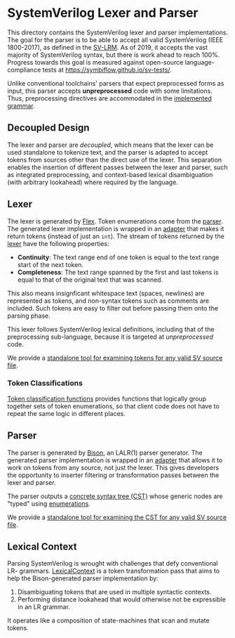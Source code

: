 # SystemVerilog Lexer and Parser

<!--*
freshness: { owner: 'hzeller' reviewed: '2020-10-07' }
*-->

This directory contains the SystemVerilog lexer and parser implementations. The
goal for the parser is to be able to accept all valid SystemVerilog (IEEE
1800-2017), as defined in the [SV-LRM]. As of 2019, it accepts the vast majority
of SystemVerilog syntax, but there is work ahead to reach 100%. Progress towards
this goal is measured against open-source language-compliance tests at
https://symbiflow.github.io/sv-tests/.

Unlike conventional toolchains' parsers that expect preprocessed forms as input,
this parser accepts **unpreprocessed** code with some limitations. Thus,
preprocessing directives are accommodated in the
[implemented grammar](verilog.y).

## Decoupled Design

The lexer and parser are *decoupled*, which means that the lexer can be used
standalone to tokenize text, and the parser is adapted to accept tokens from
sources other than the direct use of the lexer. This separation enables the
insertion of different passes between the lexer and parser, such as integrated
preprocessing, and context-based lexical disambiguation (with arbitrary
lookahead) where required by the language.

## Lexer

The lexer is generated by [Flex]. Token enumerations come from the
[parser](verilog.y). The generated lexer implementation is wrapped in an
[adapter](verilog_lexer.h) that makes it return tokens (instead of just an
`int`). The stream of tokens returned by the [lexer](verilog_lexer.h) have the
following properties:

*   **Continuity**: The text range end of one token is equal to the text range
    start of the next token.
*   **Completeness**: The text range spanned by the first and last tokens is
    equal to that of the original text that was scanned.

This also means insignficant whitespace text (spaces, newlines) are represented
as tokens, and non-syntax tokens such as comments are included. Such tokens are
easy to filter out before passing them onto the parsing phase.

This lexer follows SystemVerilog lexical definitions, including that of the
preprocessing sub-language, because it is targeted at _unpreprocessed_ code.

We provide a
[standalone tool for examining tokens for any valid SV source file](../tools/syntax).

### Token Classifications

[Token classification functions](verilog_token_classifications.h) provides
functions that logically group together sets of token enumerations, so that
client code does not have to repeat the same logic in different places.

## Parser

The parser is generated by [Bison], an LALR(1) parser generator. The generated
parser implementation is wrapped in an [adapter](verilog_parser.h) that allows
it to work on tokens from any source, not just the lexer. This gives developers
the opportunity to inserter filtering or transformation passes between the lexer
and parser.

The parser outputs a [concrete syntax tree (CST)](../CST) whose generic nodes
are "typed" using [enumerations](../CST/verilog_nonterminals.h).

We provide a
[standalone tool for examining the CST for any valid SV source file](../tools/syntax).

## Lexical Context

Parsing SystemVerilog is wrought with challenges that defy conventional LR-
grammars. [LexicalContext](verilog_lexical_context.h) is a token transformation
pass that aims to help the Bison-generated parser implementation by:

1.  Disambiguating tokens that are used in multiple syntactic contexts.
1.  Performing distance lookahead that would otherwise not be expressible in an
    LR grammar.

It operates like a composition of state-machines that scan and mutate tokens.

<!-- reference links -->

[SV-LRM]: https://ieeexplore.ieee.org/document/8299595
[Bison]: https://www.gnu.org/software/bison/
[Flex]: https://www.gnu.org/software/flex/
